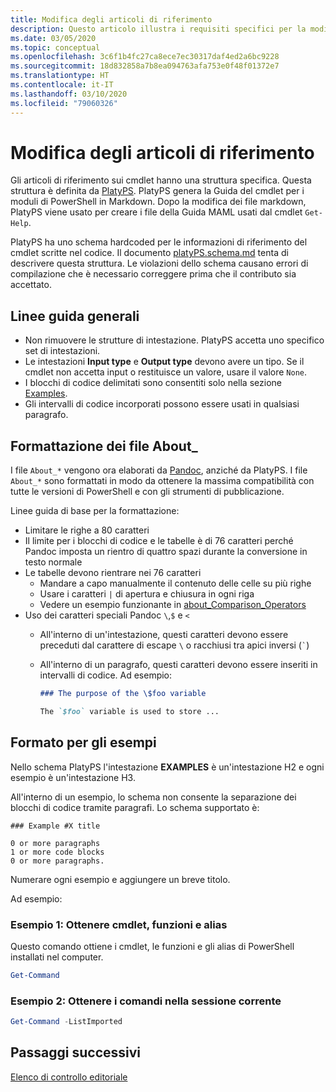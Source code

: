 ```yaml
---
title: Modifica degli articoli di riferimento
description: Questo articolo illustra i requisiti specifici per la modifica delle informazioni di riferimento sui cmdlet e degli argomenti About nella documentazione di PowerShell.
ms.date: 03/05/2020
ms.topic: conceptual
ms.openlocfilehash: 3c6f1b4fc27ca8ece7ec30317daf4ed2a6bc9228
ms.sourcegitcommit: 18d832858a7b8ea094763afa753e0f48f01372e7
ms.translationtype: HT
ms.contentlocale: it-IT
ms.lasthandoff: 03/10/2020
ms.locfileid: "79060326"
---
```

# <a name="editing-reference-articles"></a>Modifica degli articoli di riferimento

Gli articoli di riferimento sui cmdlet hanno una struttura specifica. Questa struttura è definita da [PlatyPS][].
PlatyPS genera la Guida del cmdlet per i moduli di PowerShell in Markdown. Dopo la modifica dei file markdown, PlatyPS viene usato per creare i file della Guida MAML usati dal cmdlet `Get-Help`.

PlatyPS ha uno schema hardcoded per le informazioni di riferimento del cmdlet scritte nel codice. Il documento [platyPS.schema.md][] tenta di descrivere questa struttura. Le violazioni dello schema causano errori di compilazione che è necessario correggere prima che il contributo sia accettato.

## <a name="general-guidelines"></a>Linee guida generali

- Non rimuovere le strutture di intestazione. PlatyPS accetta uno specifico set di intestazioni.
- Le intestazioni **Input type** e **Output type** devono avere un tipo. Se il cmdlet non accetta input o restituisce un valore, usare il valore `None`.
- I blocchi di codice delimitati sono consentiti solo nella sezione [Examples](#structuring-examples).
- Gli intervalli di codice incorporati possono essere usati in qualsiasi paragrafo.

## <a name="formatting-about_-files"></a>Formattazione dei file About_

I file `About_*` vengono ora elaborati da [Pandoc][], anziché da PlatyPS. I file `About_*` sono formattati in modo da ottenere la massima compatibilità con tutte le versioni di PowerShell e con gli strumenti di pubblicazione.

Linee guida di base per la formattazione:

- Limitare le righe a 80 caratteri
- Il limite per i blocchi di codice e le tabelle è di 76 caratteri perché Pandoc imposta un rientro di quattro spazi durante la conversione in testo normale
- Le tabelle devono rientrare nei 76 caratteri
  - Mandare a capo manualmente il contenuto delle celle su più righe
  - Usare i caratteri `|` di apertura e chiusura in ogni riga
  - Vedere un esempio funzionante in [about_Comparison_Operators][about-example]
- Uso dei caratteri speciali Pandoc `\`,`$` e `<`
  - All'interno di un'intestazione, questi caratteri devono essere preceduti dal carattere di escape `\` o racchiusi tra apici inversi (`` ` ``)
  - All'interno di un paragrafo, questi caratteri devono essere inseriti in intervalli di codice. Ad esempio:

    ~~~markdown
    ### The purpose of the \$foo variable

    The `$foo` variable is used to store ...
    ~~~

## <a name="structuring-examples"></a>Formato per gli esempi

Nello schema PlatyPS l'intestazione **EXAMPLES** è un'intestazione H2 e ogni esempio è un'intestazione H3.

All'interno di un esempio, lo schema non consente la separazione dei blocchi di codice tramite paragrafi. Lo schema supportato è:

```
### Example #X title

0 or more paragraphs
1 or more code blocks
0 or more paragraphs.
```

Numerare ogni esempio e aggiungere un breve titolo.

Ad esempio:

### <a name="example-1-get-cmdlets-functions-and-aliases"></a>Esempio 1: Ottenere cmdlet, funzioni e alias

Questo comando ottiene i cmdlet, le funzioni e gli alias di PowerShell installati nel computer.

```powershell
Get-Command
```

### <a name="example-2-get-commands-in-the-current-session"></a>Esempio 2: Ottenere i comandi nella sessione corrente

```powershell
Get-Command -ListImported
```

## <a name="next-steps"></a>Passaggi successivi

[Elenco di controllo editoriale](editorial-checklist.md)

<!-- link references -->
[PlatyPS]: https://github.com/powershell/platyps
[platyPS.schema.md]: https://github.com/PowerShell/platyPS/blob/master/platyPS.schema.md
[issue1806]: https://github.com/MicrosoftDocs/PowerShell-Docs/issues/1806
[about-example]: https://github.com/MicrosoftDocs/PowerShell-Docs/reference/5.1/Microsoft.PowerShell.Core/About/about_Comparison_Operators.md
[Pandoc]: https://pandoc.org
